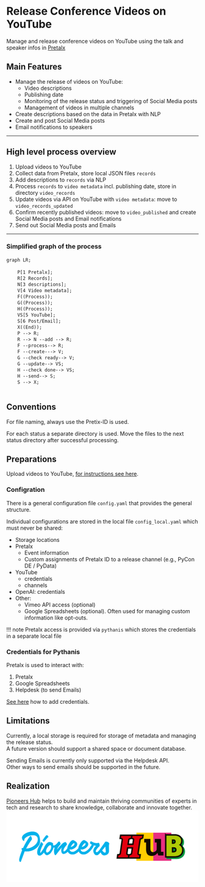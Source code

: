 # Release Conference Videos on YouTube

Manage and release conference videos on YouTube using the talk and speaker infos
in [Pretalx](https://github.com/pretalx/pretalx)

## Main Features

* Manage the release of videos on YouTube:
    * Video descriptions
    * Publishing date
    * Monitoring of the release status and triggering of Social Media posts
    * Management of videos in multiple channels
* Create descriptions based on the data in Pretalx with NLP
* Create and post Social Media posts
* Email notifications to speakers

---

## High level process overview

1. Upload videos to YouTube
2. Collect data from Pretalx, store local JSON files `records`
3. Add descriptions to `records` via NLP
4. Process `records` to `video metadata` incl. publishing date, store in directory `video_records`
5. Update videos via API on YouTube with `video metadata`: move to `video_records_updated`
6. Confirm recently published videos: move to `video_published` and create Social Media posts and Email notifications
7. Send out Social Media posts and Emails

---

### Simplified graph of the process

``` mermaid
graph LR;

    P[1 Pretalx];
    R[2 Records];
    N[3 descriptions];
    V[4 Video metadata];
    F((Process));
    G((Process));
    H((Process));
    VS[5 YouTube];
    S[6 Post/Email];
    X((End));
    P --> R;
    R --> N --add --> R;
    F --process--> R;
    F --create---> V;
    G --check ready--> V;
    G --update--> VS;
    H --check done--> VS;
    H --send--> S;
    S --> X;
    
```

## Conventions

For file naming, always use the Pretix-ID is used.

For each status a separate directory is used. Move the files to the next status directory after successful processing.

## Preparations

Upload videos to YouTube, [for instructions see here](youtube.md).

### Configration

There is a general configuration file `config.yaml` that provides the general structure.

Individual configurations are stored in the local file `config_local.yaml` which must never be shared:

* Storage locations
* Pretalx
    * Event information
    * Custom assignments of Pretalx ID to a release channel (e.g., PyCon DE / PyData)
* YouTube
    * credentials
    * channels
* OpenAI: credentials
* Other:
    * Vimeo API access (optional)
    * Google Spreadsheets (optional). Often used for managing custom information like opt-outs.

!!! note
Pretalx access is provided via `pythanis` which stores the credentials in a separate local file

### Credentials for Pythanis

Pretalx is used to interact with:

1. Pretalx
2. Google Spreadsheets
3. Helpdesk (to send Emails)

[See here](https://florianwilhelm.info/pytanis/latest/usage/installation/#retrieving-the-credentials-and-tokens)
how to add credentials.

## Limitations

Currently, a local storage is required for storage of metadata and managing the release status.  
A future version should support a shared space or document database.

Sending Emails is currently only supported via the Helpdesk API.  
Other ways to send emails should be supported in the future.

## Realization

[Pioneers Hub](https://www.pioneershub.org/en/) helps to build and maintain thriving communities of experts in tech and
research to share knowledge, collaborate and innovate together.
![Pioneers Hub Logo](assets/images/Pioneers-Hub-Logo-vereinfacht-inline.svg)